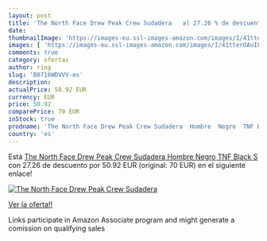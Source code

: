 ```yaml
---
layout: post
title: 'The North Face Drew Peak Crew Sudadera   al 27.26 % de descuento'
date: 
thumbnailImage: 'https://images-eu.ssl-images-amazon.com/images/I/41tterOAuIL._SL200_.jpg'
images: [ 'https://images-eu.ssl-images-amazon.com/images/I/41tterOAuIL._SL200_.jpg' ]
comments: true
category: ofertas
author: ring
slug: 'B0716WDVVV-es'
description:
actualPrice: 50.92 EUR
currency: EUR
price: 50.92
comparePrice: 70 EUR
inStock: true
prodname: 'The North Face Drew Peak Crew Sudadera  Hombre  Negro  TNF Black   S'
country: 'es'
---
```


Está [The North Face Drew Peak Crew Sudadera  Hombre  Negro  TNF Black   S](https://www.amazon.es/dp/B0716WDVVV/?tag=tolees-21) con 27.26 de descuento por 50.92 EUR (original: 70 EUR) en el siguiente enlace!

[![The North Face Drew Peak Crew Sudadera  ](https://images-eu.ssl-images-amazon.com/images/I/41tterOAuIL._SL200_.jpg)](https://www.amazon.es/dp/B0716WDVVV/?tag=tolees-21)

[Ver la oferta!!](https://www.amazon.es/dp/B0716WDVVV/?tag=tolees-21)

Links participate in Amazon Associate program and might generate a comission on qualifying sales


